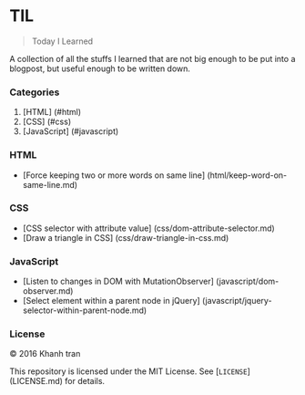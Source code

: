# TIL
> Today I Learned

A collection of all the stuffs I learned that are not big enough to be put into a blogpost, but useful enough to be written down.


### Categories
1. [HTML] (#html)
2. [CSS] (#css)
3. [JavaScript] (#javascript)

### HTML
- [Force keeping two or more words on same line] (html/keep-word-on-same-line.md)

### CSS
- [CSS selector with attribute value] (css/dom-attribute-selector.md)
- [Draw a triangle in CSS] (css/draw-triangle-in-css.md)

### JavaScript
- [Listen to changes in DOM with MutationObserver] (javascript/dom-observer.md)
- [Select element within a parent node in jQuery] (javascript/jquery-selector-within-parent-node.md)

### License
&copy; 2016 Khanh tran

This repository is licensed under the MIT License. See [`LICENSE`] (LICENSE.md) for details.
